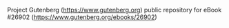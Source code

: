 Project Gutenberg (https://www.gutenberg.org) public repository for eBook #26902 (https://www.gutenberg.org/ebooks/26902)
